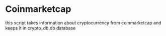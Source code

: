 # Coinmarketcap
this script takes information about cryptocurrency from coinmarketcap and keeps it in crypto_db.db database
